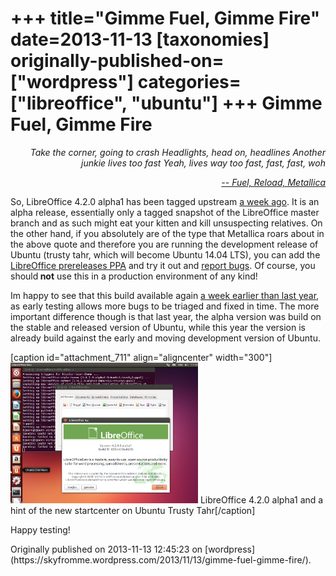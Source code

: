 +++
title="Gimme Fuel, Gimme Fire"
date=2013-11-13
[taxonomies]
originally-published-on=["wordpress"]
categories=["libreoffice", "ubuntu"]
+++
Gimme Fuel, Gimme Fire
======================

<p style="text-align:right;"><em>Take the corner, going to crash</em>
<em> Headlights, head on, headlines</em>
<em> Another junkie lives too fast</em>
<em> Yeah, lives way too fast, fast, fast, woh</em></p>
<p style="text-align:right;"><a href="https://www.youtube.com/watch?v=Wd85POcfmBA"><em>-- Fuel, Reload, Metallica</em></a></p>
<p style="text-align:left;">So, LibreOffice 4.2.0 alpha1 has been tagged upstream <a href="https://gerrit.libreoffice.org/gitweb?p=core.git;a=commit;h=c2b9ad37f8a8de9c7dbdd76c86aecf6388107056">a week ago</a>. It is an alpha release, essentially only a tagged snapshot of the LibreOffice master branch and as such might eat your kitten and kill unsuspecting relatives. On the other hand, if you absolutely are of the type that Metallica roars about in the above quote and therefore you are running the development release of Ubuntu (trusty tahr, which will become Ubuntu 14.04 LTS), you can add the <a href="https://launchpad.net/~libreoffice/+archive/libreoffice-prereleases">LibreOffice prereleases PPA</a> and try it out and <a href="https://www.libreoffice.org/get-help/bug/">report bugs</a>. Of course, you should<strong> not</strong> use this in a production environment of any kind!</p>
<p style="text-align:left;">Im happy to see that this build available again <a href="http://skyfromme.wordpress.com/2012/11/23/libreoffice-4-0-alpha1-available-for-testing/">a week earlier than last year</a>, as early testing allows more bugs to be triaged and fixed in time. The more important difference though is that last year, the alpha version was build on the stable and released version of Ubuntu, while this year the version is already build against the early and moving development version of Ubuntu.</p>


[caption id="attachment_711" align="aligncenter" width="300"]<a href="/static/img/wp/2013/11/lo420alpha-on-trusty.png"><img class="size-medium wp-image-711" alt="LibreOffice 4.2.0 alpha1 and a hint of the new Startcenter on Ubuntu Trusty Tahr" src="/static/img/wp/2013/11/lo420alpha-on-trusty.png?w=300" width="300" height="225" /></a> LibreOffice 4.2.0 alpha1 and a hint of the new startcenter on Ubuntu Trusty Tahr[/caption]
<p style="text-align:left;">Happy testing!</p>
Originally published on 2013-11-13 12:45:23 on [wordpress](https://skyfromme.wordpress.com/2013/11/13/gimme-fuel-gimme-fire/).

